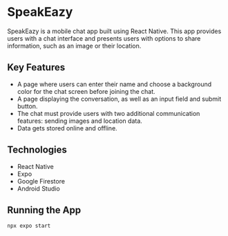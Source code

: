 # SpeakEazy
SpeakEazy is a mobile chat app built using React Native. This app provides users with a chat interface and presents users with options to share information, such as an image or their location. 

## Key Features
- A page where users can enter their name and choose a background color for the chat screen
before joining the chat.
- A page displaying the conversation, as well as an input field and submit button.
- The chat must provide users with two additional communication features: sending images
and location data.
- Data gets stored online and offline.

## Technologies
- React Native
- Expo
- Google Firestore
- Android Studio

## Running the App
```
npx expo start 
```
